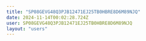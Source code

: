 ```yaml
---
title: "SP08GEVG48Q3PJB12471EJ25TB0HBRE8D6M89NJQ"
date: 2024-11-14T00:02:28.724Z
user: SP08GEVG48Q3PJB12471EJ25TB0HBRE8D6M89NJQ
layout: "users"
---
```

    